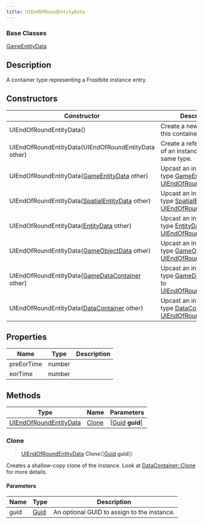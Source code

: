 ```yaml
---
title: UIEndOfRoundEntityData
---
```

### Base Classes

[GameEntityData](GameEntityData)

## Description

A container type representing a Frostbite instance entry.

## Constructors

| Constructor                                                                       | Description                                                                                                                         |
| --------------------------------------------------------------------------------- | ----------------------------------------------------------------------------------------------------------------------------------- |
| UIEndOfRoundEntityData()                                                          | Create a new instance of this container type.                                                                                       |
| UIEndOfRoundEntityData(UIEndOfRoundEntityData other)                              | Create a reference copy of an instance of the same type.                                                                            |
| UIEndOfRoundEntityData([GameEntityData](GameEntityData) other)                    | Upcast an instance of type [GameEntityData](GameEntityData) to [UIEndOfRoundEntityData](UIEndOfRoundEntityData).                    |
| UIEndOfRoundEntityData([SpatialEntityData](SpatialEntityData) other)              | Upcast an instance of type [SpatialEntityData](SpatialEntityData) to [UIEndOfRoundEntityData](UIEndOfRoundEntityData).              |
| UIEndOfRoundEntityData([EntityData](EntityData) other)                            | Upcast an instance of type [EntityData](EntityData) to [UIEndOfRoundEntityData](UIEndOfRoundEntityData).                            |
| UIEndOfRoundEntityData([GameObjectData](GameObjectData) other)                    | Upcast an instance of type [GameObjectData](GameObjectData) to [UIEndOfRoundEntityData](UIEndOfRoundEntityData).                    |
| UIEndOfRoundEntityData([GameDataContainer](GameDataContainer) other)              | Upcast an instance of type [GameDataContainer](GameDataContainer) to [UIEndOfRoundEntityData](UIEndOfRoundEntityData).              |
| UIEndOfRoundEntityData([DataContainer](/vext/ref/shared/class/datacontainer) other) | Upcast an instance of type [DataContainer](/vext/ref/shared/class/datacontainer) to [UIEndOfRoundEntityData](UIEndOfRoundEntityData). |

## Properties

| Name       | Type   | Description |
| ---------- | ------ | ----------- |
| preEorTime | number |             |
| eorTime    | number |             |

## Methods

| Type                                             | Name            | Parameters                                     |
| ------------------------------------------------ | --------------- | ---------------------------------------------- |
| [UIEndOfRoundEntityData](UIEndOfRoundEntityData) | [Clone](#clone) | \[[Guid](/vext/ref/shared/class/guid) **guid**\] |

### Clone

> [UIEndOfRoundEntityData](UIEndOfRoundEntityData) **Clone**(\[[Guid](/vext/ref/shared/class/guid) **guid**\])

Creates a shallow-copy clone of the instance. Look at [DataContainer::Clone](/vext/ref/shared/class/datacontainer#clone) for more details.

#### Parameters

| Name | Type         | Description                                 |
| ---- | ------------ | ------------------------------------------- |
| guid | [Guid](Guid) | An optional GUID to assign to the instance. |

